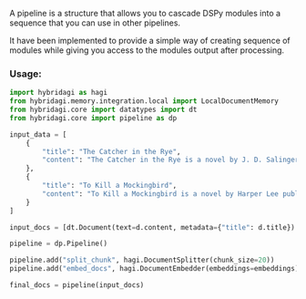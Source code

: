 A pipeline is a structure that allows you to cascade DSPy modules into a sequence that you can use in other pipelines.

It have been implemented to provide a simple way of creating sequence of modules while giving you access to the modules output after processing.

### Usage:

```python
import hybridagi as hagi
from hybridagi.memory.integration.local import LocalDocumentMemory
from hybridagi.core import datatypes import dt
from hybridagi.core import pipeline as dp

input_data = [
    {
        "title": "The Catcher in the Rye",
        "content": "The Catcher in the Rye is a novel by J. D. Salinger, partially published in serial form in 1945–1946 and as a novel in 1951. It is widely considered one of the greatest American novels of the 20th century. The novel's protagonist, Holden Caulfield, has become an icon for teenage rebellion and angst. The novel also deals with complex issues of innocence, identity, belonging, loss, and connection."
    },
    {
        "title": "To Kill a Mockingbird",
        "content": "To Kill a Mockingbird is a novel by Harper Lee published in 1960. It was immediately successful, winning the Pulitzer Prize, and has become a classic of modern American literature. The plot and characters are loosely based on the author's observations of her family and neighbors, as well as on an event that occurred near her hometown in 1936, when she was 10 years old. The novel is renowned for its sensitivity and depth in addressing racial injustice, class, gender roles, and destruction of innocence."
    }
]

input_docs = [dt.Document(text=d.content, metadata={"title": d.title}) for d in input_data]

pipeline = dp.Pipeline()

pipeline.add("split_chunk", hagi.DocumentSplitter(chunk_size=20))
pipeline.add("embed_docs", hagi.DocumentEmbedder(embeddings=embeddings))

final_docs = pipeline(input_docs)
```